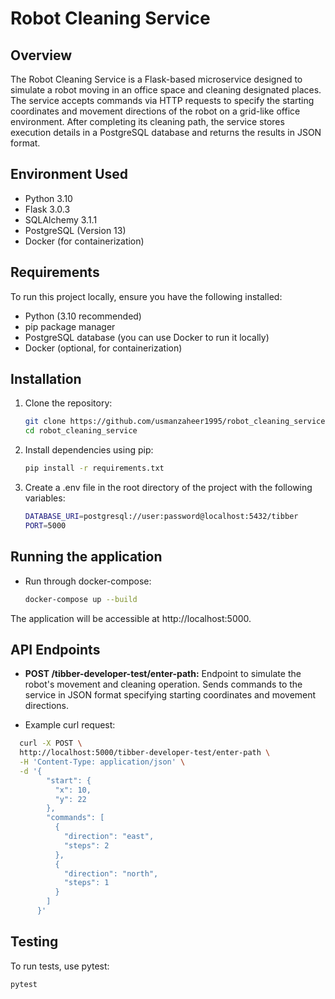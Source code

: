 # Robot Cleaning Service

## Overview

The Robot Cleaning Service is a Flask-based microservice designed to simulate a robot moving in an office space and cleaning designated places. The service accepts commands via HTTP requests to specify the starting coordinates and movement directions of the robot on a grid-like office environment. After completing its cleaning path, the service stores execution details in a PostgreSQL database and returns the results in JSON format.

## Environment Used

- Python 3.10
- Flask 3.0.3
- SQLAlchemy 3.1.1
- PostgreSQL (Version 13)
- Docker (for containerization)

## Requirements

To run this project locally, ensure you have the following installed:

- Python (3.10 recommended)
- pip package manager
- PostgreSQL database (you can use Docker to run it locally)
- Docker (optional, for containerization)

## Installation

1. Clone the repository:

   ```bash
   git clone https://github.com/usmanzaheer1995/robot_cleaning_service.git
   cd robot_cleaning_service
   
2. Install dependencies using pip:
    ```bash
   pip install -r requirements.txt

3. Create a .env file in the root directory of the project with the following variables:
    ```bash
   DATABASE_URI=postgresql://user:password@localhost:5432/tibber
   PORT=5000

## Running the application
- Run through docker-compose:
    ```bash
    docker-compose up --build

The application will be accessible at http://localhost:5000.


## API Endpoints
- <strong>POST /tibber-developer-test/enter-path:</strong> Endpoint to simulate the robot's movement and cleaning operation. Sends commands to the service in JSON format specifying starting coordinates and movement directions.


- Example curl request:
    
```bash
  curl -X POST \
  http://localhost:5000/tibber-developer-test/enter-path \
  -H 'Content-Type: application/json' \
  -d '{
        "start": {
          "x": 10,
          "y": 22
        },
        "commands": [
          {
            "direction": "east",
            "steps": 2
          },
          {
            "direction": "north",
            "steps": 1
          }
        ]
      }'
 ```

## Testing
To run tests, use pytest:
```bash
pytest
